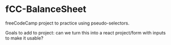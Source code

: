 # fCC-BalanceSheet


freeCodeCamp project to practice using pseudo-selectors.

Goals to add to project: can we turn this into a react project/form with inputs to make it usable?
